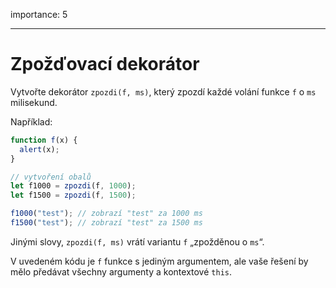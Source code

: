 importance: 5

---

# Zpožďovací dekorátor

Vytvořte dekorátor `zpozdi(f, ms)`, který zpozdí každé volání funkce `f` o `ms` milisekund.

Například:

```js
function f(x) {
  alert(x);
}

// vytvoření obalů
let f1000 = zpozdi(f, 1000);
let f1500 = zpozdi(f, 1500);

f1000("test"); // zobrazí "test" za 1000 ms
f1500("test"); // zobrazí "test" za 1500 ms
```

Jinými slovy, `zpozdi(f, ms)` vrátí variantu `f` „zpožděnou o `ms`“.

V uvedeném kódu je `f` funkce s jediným argumentem, ale vaše řešení by mělo předávat všechny argumenty a kontextové `this`.
